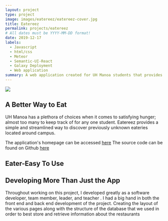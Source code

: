 ```yaml
---
layout: project
type: project
image: images/eatereez/eatereez-cover.jpg
title: Eatereez
permalink: projects/eatereez
# All dates must be YYYY-MM-DD format!
date: 2019-12-17
labels:
  - Javascript
  - html/css
  - Meteor
  - Semantic-UI-React
  - Galaxy Deployment
  - Web application
summary: A web application created for UH Manoa students that provides information about where to get food on campus.
---
```


<img class="ui medium right floated rounded image" src="../images/eatereez/">

## A Better Way to Eat

UH Manoa has a plethora of choices when it comes to satisfying hunger; almost too many to keep track of for any one
 student. Eatereez provides a simple and streamlined way to discover previously unknown eateries located around
  campus. 
 
 The application's homepage can be accessed [here](https://nutrition-positions.github.io/)
 The source code can be found on Github [here](https://github.com/nutrition-positions/eatereez)
 
## Eater-Easy To Use
 

## Developing More Than Just the App

Throughout working on this project, I developed greatly as a software developer, team member, leader, and teacher
. I had a big hand in both the front end and back end development of the project. Creating the layout of the various
 pages along with the structure of the database that we used in order to best store and retrieve information about
  the restaurants 

